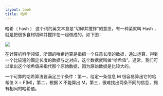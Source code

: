 ```yaml
---
layout: book
title: 哈希
---
```


哈希（ hash ） 这个词的英文本意是“切碎并搅拌”的意思，有一种菜就叫 Hash ，就是把很多食材切碎并搅拌在一起做成的，如下图：

![](http://peterpic.qiniudn.com/hash_dish.jpg)


在计算机科学领域，所谓的哈希运算是指把一个任意长度的数据，通过运算，得到一个比较短的固定长度的数据与之对应，这个数据就叫做“哈希值”。通常，我们可以拿出这个哈希值来指代那个原始数据，因为原始数据是比较大的。

一个可靠的哈希算法要满足三个条件：第一，给定一条信息 M 很容易算出它的哈希值 X = F(M)，第二，根据 X 不能算出 M，第三，很难找出两条不同的信息，拥有相同的哈希值。
